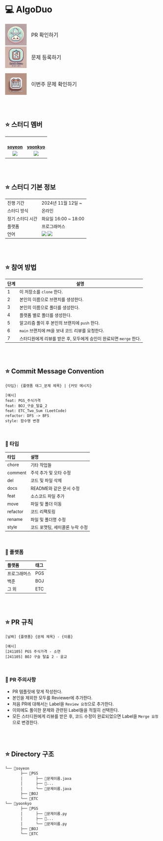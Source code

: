 # 💻 AlgoDuo


<!-- PR 확인하는 버튼 -->
<a href="https://github.com/soyeon1806/AlgoDuo/pulls" style="display: inline-flex; align-items: center; text-decoration: none;">
    <img src="images/pr_button.png" alt="PR 버튼" width="70" style="margin-right: 15px;"/>
    <span style="font-size: 1.2em;">PR 확인하기 <strong><!--PR_COUNT--></strong></span>
</a>

<br/>

<!-- 풀고 싶은 문제 등록하는 버튼 -->
<a href="https://github.com/soyeon1806/AlgoDuo/issues/new?title=[플랫폼]%20문제이름%20/%20레벨&body=⭐%20제목%20:%20[플랫폼]%20문제_이름%20/%20레벨%0A%20%20%20%20%20%20☑%20[BOJ]%20:%20백준%0A%20%20%20%20%20%20☑%20[PGS]%20:%20프로그래머스%0A%20%20%20%20%20%20☑%20[ETC]%20:%20그%20외%20사이트%0A%0A⭐%20라벨%20:%20알고리즘 분류%0A%20%20%20%20(없는%20라벨은%20새로%20등록하기)%0A%0A⭐%20문제%20링크%3A" style="display: inline-flex; align-items: center; text-decoration: none;">
    <img src="images/issue_button.png" alt="문제 등록 버튼" width="70" style="margin-right: 15px;"/>
    <span style="font-size: 1.2em;">문제 등록하기</span>
</a>

<br/>

<!-- 이번주 문제 확인하는 버튼 -->
<a href="https://github.com/soyeon1806/AlgoDuo/issues" 
   style="display: inline-flex; align-items: center; text-decoration: none;">
    <img src="images/issue_check_button.png" alt="문제 확인 버튼" width="70" style="margin-right: 15px;"/>
    <span style="font-size: 1.2em;">이번주 문제 확인하기</span>
</a>

<br/><br/>

## ⭐ 스터디 멤버

<table>
 <tr>
    <td align="center"><a href="https://github.com/soyeon1806"><img src="https://avatars.githubusercontent.com/soyeon1806" width="130px;" alt=""></a></td>
    <td align="center"><a href="https://github.com/Hyykk"><img src="https://avatars.githubusercontent.com/Hyykk" width="130px;" alt=""></a></td>
  </tr>
  <tr>
    <td align="center"><a href="https://github.com/soyeon1806"><b>soyeon</b></a></td>
    <td align="center"><a href="https://github.com/Hyykk"><b>yoonkyo</b></a></td>
  </tr>
  <tr>
    <td align="center">
      <img src="https://img.shields.io/badge/Java-007396?style=for-the-badge&logo=java&logoColor=white">
    </td>
    <td align="center">
      <img src="https://img.shields.io/badge/Python-3776AB?style=for-the-badge&logo=python&logoColor=white">
    </td>
  </tr>
</table>

<br/><br/>

## ⭐ 스터디 기본 정보

<table>
  <tr>
    <td>진행 기간</td>
    <td>2024년 11월 12일 ~ </td>
  </tr>
  <tr>
    <td>스터디 방식</td>
    <td>온라인</td>
  </tr>
  <tr>
    <td>정기 스터디 시간</td>
    <td>화요일 16:00 ~ 18:00</td>
  </tr>
  <tr>
    <td>플랫폼</td>
    <td>프로그래머스</td>
  </tr>
  <tr>
    <td>언어</td>
    <td><img src="https://img.shields.io/badge/Python-3776AB?style=for-the-badge&logo=python&logoColor=white">
    <img src="https://img.shields.io/badge/Java-007396.svg?&style=for-the-badge&logo=Java&logoColor=white">
    </td>
  </tr>
</table>

<br/><br/>

## ⭐ 참여 방법

| 단계 | 설명 |
| --- | --- |
| 1 | 이 저장소를 `clone` 한다. |
| 2 | 본인의 이름으로 브랜치를 생성한다. |
| 3 | 본인의 이름으로 폴더를 생성한다. |
| 4 | 플랫폼 별로 폴더를 생성한다. |
| 5 | 알고리즘 풀이 후 본인의 브랜치에 `push` 한다. |
| 6 | `main` 브랜치에 `PR`을 보내 코드 리뷰를 요청한다. |
| 7 | 스터디원에게 리뷰를 받은 후, 모두에게 승인이 완료되면 `merge` 한다. |


<br/><br/>

## ⭐ Commit Message Convention

```
{타입}: {플랫폼 태그_문제 제목} | {커밋 메시지}
```

```
[예시]
feat: PGS_주식가격
feat: BOJ_구슬_탈출_2
feat: ETC_Two_Sum (LeetCode)
refactor: DFS -> BFS
style: 함수명 변경
```

<br/>

### 📌 타입

| 타입 | 설명 |
|:--  |:--  |
| chore | 기타 작업들 |
| comment | 주석 추가 및 오타 수정 |
| del | 코드 및 파일 삭제 |
| docs | README와 같은 문서 수정 |
| feat | 소스코드 파일 추가 |
| move | 파일 및 폴더 이동 |
| refactor | 코드 리팩토링 |
| rename | 파일 및 폴더명 수정 |
| style | 코드 포맷팅, 세미콜론 누락 수정 |

<br/>

### 📌 플랫폼

| 플랫폼 | 태그 |
|:--  |:--  |
| 프로그래머스 | PGS |
| 백준 | BOJ |
| 그 외 | ETC |

<br/><br/>

## ⭐ PR 규칙

```
[날짜] {플랫폼} {문제 제목} - {이름}
```

```
[예시]
[241105] PGS 주식가격 - 소연
[241105] BOJ 구슬 탈출 2 - 윤교
```

<br/>

### 📌 PR 주의사항

- PR 템플릿에 맞게 작성한다.
- 본인을 제외한 모두를 Reviewer에 추가한다.
- 처음 PR에 대해서는 Label을 `Review 요청`으로 추가한다.
- 이외에도 풀이한 문제와 관련된 Label들을 적절히 선택한다.
- 모든 스터디원에게 리뷰를 받은 후, 코드 수정이 완료되었으면 Label을 `Merge 요청`으로 변경한다.

<br/><br/>

## ⭐ Directory 구조
```
└── 📂soyeon
       ├── 📂PGS
       │      ├── 💾문제이름.java
       │      ├── 💾...
       │      └── 💾문제이름.java
       ├── 📂BOJ
       └── 📂ETC
└── 📂yoonkyo
       ├── 📂PGS
       │      ├── 💾문제이름.py
       │      ├── 💾...
       │      └── 💾문제이름.py
       ├── 📂BOJ
       └── 📂ETC
```